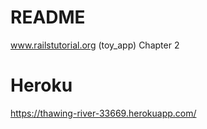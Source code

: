 # README

www.railstutorial.org (toy_app)
Chapter 2

Heroku
======
https://thawing-river-33669.herokuapp.com/
